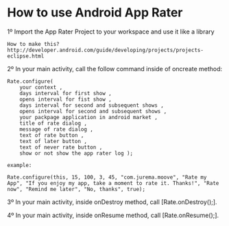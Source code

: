 How to use Android App Rater
============================

1º Import the App Rater Project to your workspace and use it like a library

	How to make this?
	http://developer.android.com/guide/developing/projects/projects-eclipse.html

2º In your main activity, call the follow command inside of oncreate method:

	Rate.configure( 
		your context , 
		days interval for first show ,
		opens interval for fist show ,
		days interval for second and subsequent shows ,
		opens interval for second and subsequent shows ,
		your packpage application in android market ,
		title of rate dialog ,
		message of rate dialog ,
		text of rate button ,
		text of later button ,
		text of never rate button ,
		show or not show the app rater log );

	example:

	Rate.configure(this, 15, 100, 3, 45, "com.jurema.moove", "Rate my App", "If you enjoy my app, take a moment to rate it. Thanks!", "Rate now", "Remind me later", "No, thanks", true);

3º In your main activity, inside onDestroy method, call [Rate.onDestroy();].

4º In your main activity, inside onResume method, call [Rate.onResume();].